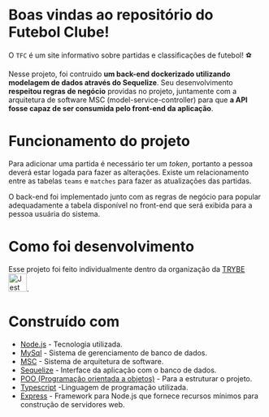 # Boas vindas ao repositório do Futebol Clube!

 O `TFC` é um site informativo sobre partidas e classificações de futebol! ⚽️

  Nesse projeto, foi contruido **um back-end dockerizado utilizando modelagem de dados através do Sequelize**. Seu desenvolvimento **respeitou regras de negócio** providas no projeto, juntamente com a arquitetura de software MSC (model-service-controller) para que **a API fosse capaz de ser consumida pelo front-end da aplicação**.
  
# Funcionamento do projeto

  Para adicionar uma partida é necessário ter um _token_, portanto a pessoa deverá estar logada para fazer as alterações. Existe um relacionamento entre as tabelas `teams` e `matches` para fazer as atualizações das partidas.

  O back-end foi implementado junto com as regras de negócio para popular adequadamente a tabela disponível no front-end que será exibida para a pessoa usuária do sistema.

# Como foi desenvolvimento
Esse projeto foi feito individualmente dentro da organização da <a href="https://www.betrybe.com/" target="blanck" >TRYBE</a>
<img src="https://blog.betrybe.com/wp-content/uploads/2021/11/51808343.png" width="36" height="36" alt="Jest" />.

# Construído com
* <a href="https://nodejs.org/en/" target="blanck" >Node.js</a> - Tecnologia utilizada.
* <a href="https://www.mysql.com/" target="blanck" >MySql</a> - Sistema de gerenciamento de banco de dados.
* <a href="https://www.devmedia.com.br/arquitetura-de-software-desenvolvimento-orientado-para-arquitetura/8033" target="blanck" >MSC</a> - Sistema de arquitetura de software.
* <a href="https://sequelize.org/" target="blanck" >Sequelize</a> - Interface da aplicação com o banco de dados.
* <a href="https://sequelize.org/" target="blanck" >POO (Programação orientada a objetos)</a> - Para a estruturar o projeto.
* <a href="https://www.typescriptlang.org/" target="blanck" >Typescript</a> -Linguagem de programação utilizada.
* <a href="https://expressjs.com/pt-br/" target="blanck" >Express</a> - Framework para Node.js que fornece recursos mínimos para construção de servidores web.
